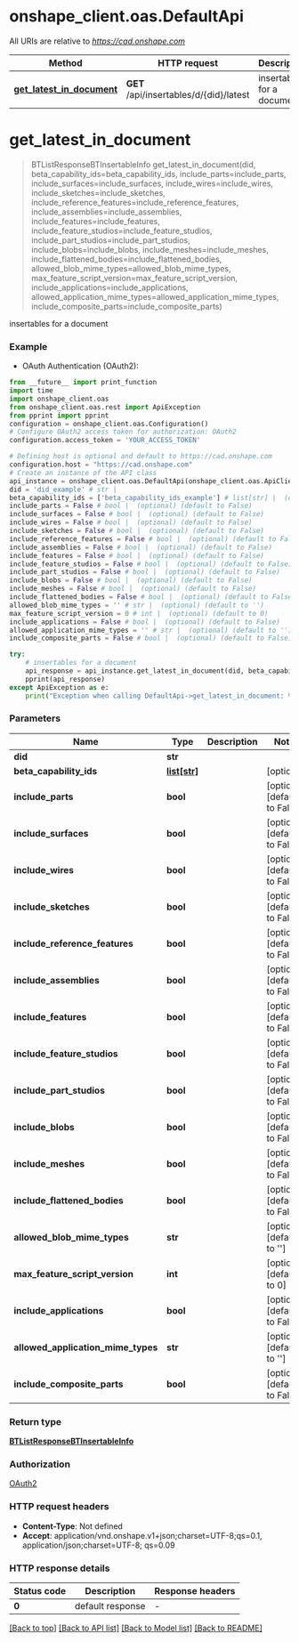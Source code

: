 # onshape_client.oas.DefaultApi

All URIs are relative to *https://cad.onshape.com*

Method | HTTP request | Description
------------- | ------------- | -------------
[**get_latest_in_document**](DefaultApi.md#get_latest_in_document) | **GET** /api/insertables/d/{did}/latest | insertables for a document


# **get_latest_in_document**
> BTListResponseBTInsertableInfo get_latest_in_document(did, beta_capability_ids=beta_capability_ids, include_parts=include_parts, include_surfaces=include_surfaces, include_wires=include_wires, include_sketches=include_sketches, include_reference_features=include_reference_features, include_assemblies=include_assemblies, include_features=include_features, include_feature_studios=include_feature_studios, include_part_studios=include_part_studios, include_blobs=include_blobs, include_meshes=include_meshes, include_flattened_bodies=include_flattened_bodies, allowed_blob_mime_types=allowed_blob_mime_types, max_feature_script_version=max_feature_script_version, include_applications=include_applications, allowed_application_mime_types=allowed_application_mime_types, include_composite_parts=include_composite_parts)

insertables for a document

### Example

* OAuth Authentication (OAuth2):
```python
from __future__ import print_function
import time
import onshape_client.oas
from onshape_client.oas.rest import ApiException
from pprint import pprint
configuration = onshape_client.oas.Configuration()
# Configure OAuth2 access token for authorization: OAuth2
configuration.access_token = 'YOUR_ACCESS_TOKEN'

# Defining host is optional and default to https://cad.onshape.com
configuration.host = "https://cad.onshape.com"
# Create an instance of the API class
api_instance = onshape_client.oas.DefaultApi(onshape_client.oas.ApiClient(configuration))
did = 'did_example' # str | 
beta_capability_ids = ['beta_capability_ids_example'] # list[str] |  (optional)
include_parts = False # bool |  (optional) (default to False)
include_surfaces = False # bool |  (optional) (default to False)
include_wires = False # bool |  (optional) (default to False)
include_sketches = False # bool |  (optional) (default to False)
include_reference_features = False # bool |  (optional) (default to False)
include_assemblies = False # bool |  (optional) (default to False)
include_features = False # bool |  (optional) (default to False)
include_feature_studios = False # bool |  (optional) (default to False)
include_part_studios = False # bool |  (optional) (default to False)
include_blobs = False # bool |  (optional) (default to False)
include_meshes = False # bool |  (optional) (default to False)
include_flattened_bodies = False # bool |  (optional) (default to False)
allowed_blob_mime_types = '' # str |  (optional) (default to '')
max_feature_script_version = 0 # int |  (optional) (default to 0)
include_applications = False # bool |  (optional) (default to False)
allowed_application_mime_types = '' # str |  (optional) (default to '')
include_composite_parts = False # bool |  (optional) (default to False)

try:
    # insertables for a document
    api_response = api_instance.get_latest_in_document(did, beta_capability_ids=beta_capability_ids, include_parts=include_parts, include_surfaces=include_surfaces, include_wires=include_wires, include_sketches=include_sketches, include_reference_features=include_reference_features, include_assemblies=include_assemblies, include_features=include_features, include_feature_studios=include_feature_studios, include_part_studios=include_part_studios, include_blobs=include_blobs, include_meshes=include_meshes, include_flattened_bodies=include_flattened_bodies, allowed_blob_mime_types=allowed_blob_mime_types, max_feature_script_version=max_feature_script_version, include_applications=include_applications, allowed_application_mime_types=allowed_application_mime_types, include_composite_parts=include_composite_parts)
    pprint(api_response)
except ApiException as e:
    print("Exception when calling DefaultApi->get_latest_in_document: %s\n" % e)
```

### Parameters

Name | Type | Description  | Notes
------------- | ------------- | ------------- | -------------
 **did** | **str**|  | 
 **beta_capability_ids** | [**list[str]**](str.md)|  | [optional] 
 **include_parts** | **bool**|  | [optional] [default to False]
 **include_surfaces** | **bool**|  | [optional] [default to False]
 **include_wires** | **bool**|  | [optional] [default to False]
 **include_sketches** | **bool**|  | [optional] [default to False]
 **include_reference_features** | **bool**|  | [optional] [default to False]
 **include_assemblies** | **bool**|  | [optional] [default to False]
 **include_features** | **bool**|  | [optional] [default to False]
 **include_feature_studios** | **bool**|  | [optional] [default to False]
 **include_part_studios** | **bool**|  | [optional] [default to False]
 **include_blobs** | **bool**|  | [optional] [default to False]
 **include_meshes** | **bool**|  | [optional] [default to False]
 **include_flattened_bodies** | **bool**|  | [optional] [default to False]
 **allowed_blob_mime_types** | **str**|  | [optional] [default to &#39;&#39;]
 **max_feature_script_version** | **int**|  | [optional] [default to 0]
 **include_applications** | **bool**|  | [optional] [default to False]
 **allowed_application_mime_types** | **str**|  | [optional] [default to &#39;&#39;]
 **include_composite_parts** | **bool**|  | [optional] [default to False]

### Return type

[**BTListResponseBTInsertableInfo**](BTListResponseBTInsertableInfo.md)

### Authorization

[OAuth2](../README.md#OAuth2)

### HTTP request headers

 - **Content-Type**: Not defined
 - **Accept**: application/vnd.onshape.v1+json;charset=UTF-8;qs=0.1, application/json;charset=UTF-8; qs=0.09

### HTTP response details
| Status code | Description | Response headers |
|-------------|-------------|------------------|
**0** | default response |  -  |

[[Back to top]](#) [[Back to API list]](../README.md#documentation-for-api-endpoints) [[Back to Model list]](../README.md#documentation-for-models) [[Back to README]](../README.md)

